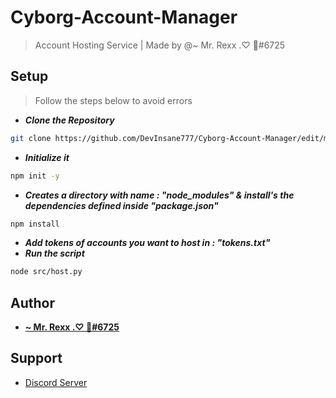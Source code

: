 # Cyborg-Account-Manager

> Account Hosting Service | Made by @~ Mr. Rexx .♡ 💸#6725

## Setup

> Follow the steps below to avoid errors

- _**Clone the Repository**_
```bash
git clone https://github.com/DevInsane777/Cyborg-Account-Manager/edit/main/README.md
```
- _**Initialize it**_
```bash
npm init -y
```
- _**Creates a directory with name : "node_modules" & install's the dependencies defined inside "package.json"**_
```bash
npm install
```
- _**Add tokens of accounts you want to host in : "tokens.txt"**_
- _**Run the script**_
```bash
node src/host.py
```

## Author

- [**~ Mr. Rexx .♡ 💸#6725**](https://www.github.com/DevInsane777) 

## Support

- [Discord Server](https://discord.gg/EAGW6ayZvQ)
